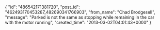  {
   "id": "486542171381720",
   "post_id": "462493170453287_482690341766903",
   "from_name": "Chad Brodgesell",
   "message": "Parked is not the same as stopping while remaining in the car with the motor running",
   "created_time": "2013-03-02T04:01:43+0000"
 }
